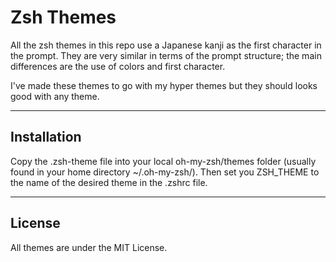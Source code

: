 # Zsh Themes

All the zsh themes in this repo use a Japanese kanji as the first character in the prompt. They are very similar in terms of the prompt structure; the main differences are the use of colors and first character.

I've made these themes to go with my hyper themes but they should looks good with any theme.

---

## Installation
Copy the .zsh-theme file into your local oh-my-zsh/themes folder (usually found in your home directory ~/.oh-my-zsh/). Then set you ZSH_THEME to the name of the desired theme in the .zshrc file.

---

## License
All themes are under the MIT License.
